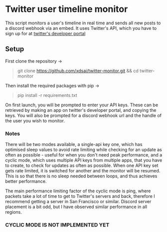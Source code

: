 # Twitter user timeline monitor

This script monitors a user's timeline in real time and sends all new posts to a discord webhook via an embed. It uses Twitter's API, which you have to sign up for at [twitter's developer portal](http://developer.twitter.com)

## Setup

First clone the repository ->

> git clone https://github.com/xdsai/twitter-monitor.git && cd twitter-monitor

Then install the required packages with pip ->

> pip install -r requirements.txt

On first launch, you will be prompted to enter your API keys. These can be retrieved by making an app on twitter's developer portal, and copying the keys. You will also be prompted for a discord webhook url and the handle of the user you wish to monitor.

### Notes

There will be two modes available, a single-api key one, which has optimised sleep values to avoid rate limiting while checking for an update as often as possible - useful for when you don't need peak performance, and a cyclic mode, which uses multiple API keys from multiple apps, that you have to create, to check for updates as often as possible. When one API key set gets rate limited, it is switched for another and the monitor will be resumed. This is so that there is no sleep needed between loops, and thus achieves better performance.

The main performance limiting factor of the cyclic mode is ping, where packets take a lot of time to get to Twitter's servers and back, therefore I recommend getting a server in San Francisco or similar. Discord server placement is a bit odd, but I have observed similar performance in all regions.

### CYCLIC MODE IS NOT IMPLEMENTED YET
